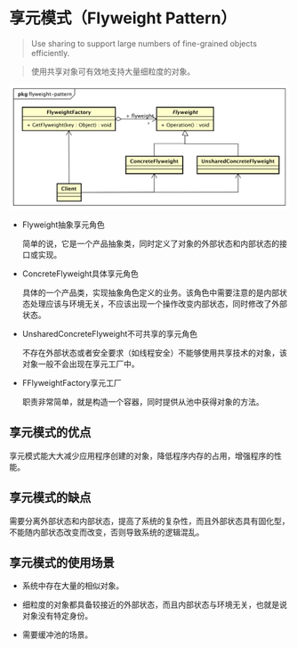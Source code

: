 # 享元模式（Flyweight Pattern）

> Use sharing to support large numbers of fine-grained objects efficiently.

> 使用共享对象可有效地支持大量细粒度的对象。

![flyweight-pattern](../res/images/flyweight-pattern.svg)

* Flyweight抽象享元角色

    简单的说，它是一个产品抽象类，同时定义了对象的外部状态和内部状态的接口或实现。

* ConcreteFlyweight具体享元角色

    具体的一个产品类，实现抽象角色定义的业务。该角色中需要注意的是内部状态处理应该与环境无关，不应该出现一个操作改变内部状态，同时修改了外部状态。

* UnsharedConcreteFlyweight不可共享的享元角色

    不存在外部状态或者安全要求（如线程安全）不能够使用共享技术的对象，该对象一般不会出现在享元工厂中。

* FFlyweightFactory享元工厂

    职责非常简单，就是构造一个容器，同时提供从池中获得对象的方法。

## 享元模式的优点

享元模式能大大减少应用程序创建的对象，降低程序内存的占用，增强程序的性能。

## 享元模式的缺点

需要分离外部状态和内部状态，提高了系统的复杂性，而且外部状态具有固化型，不能随内部状态改变而改变，否则导致系统的逻辑混乱。

## 享元模式的使用场景

* 系统中存在大量的相似对象。

* 细粒度的对象都具备较接近的外部状态，而且内部状态与环境无关，也就是说对象没有特定身份。

* 需要缓冲池的场景。

